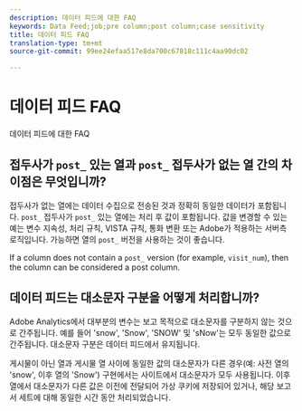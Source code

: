```yaml
---
description: 데이터 피드에 대한 FAQ
keywords: Data Feed;job;pre column;post column;case sensitivity
title: 데이터 피드 FAQ
translation-type: tm+mt
source-git-commit: 99ee24efaa517e8da700c67818c111c4aa90dc02

---
```



# 데이터 피드 FAQ

데이터 피드에 대한 FAQ

## 접두사가 `post_` 있는 열과 `post_` 접두사가 없는 열 간의 차이점은 무엇입니까?

접두사가 없는 열에는 데이터 수집으로 전송된 것과 정확히 동일한 데이터가 포함됩니다. `post_` 접두사가 `post_` 있는 열에는 처리 후 값이 포함됩니다. 값을 변경할 수 있는 예는 변수 지속성, 처리 규칙, VISTA 규칙, 통화 변환 또는 Adobe가 적용하는 서버측 로직입니다. 가능하면 열의 `post_` 버전을 사용하는 것이 좋습니다.

If a column does not contain a `post_` version (for example, `visit_num`), then the column can be considered a post column.

## 데이터 피드는 대소문자 구분을 어떻게 처리합니까?

Adobe Analytics에서 대부분의 변수는 보고 목적으로 대소문자를 구분하지 않는 것으로 간주됩니다. 예를 들어 'snow', 'Snow', 'SNOW' 및 'sNow'는 모두 동일한 값으로 간주됩니다. 대소문자 구분은 데이터 피드에서 유지됩니다.

게시물이 아닌 열과 게시물 열 사이에 동일한 값의 대소문자가 다른 경우(예: 사전 열의 'snow', 이후 열의 'Snow') 구현에서는 사이트에서 대소문자가 모두 사용됩니다. 이후 열에서 대소문자가 다른 값은 이전에 전달되어 가상 쿠키에 저장되어 있거나, 해당 보고서 세트에 대해 동일한 시간 동안 처리되었습니다.